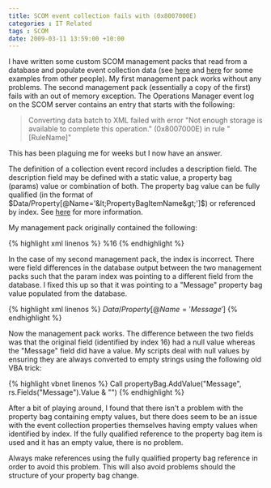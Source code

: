 ```yaml
---
title: SCOM event collection fails with (0x8007000E)
categories : IT Related
tags : SCOM
date: 2009-03-11 13:59:00 +10:00
---
```


I have written some custom SCOM management packs that read from a database and populate event collection data (see [here][0] and [here][1] for some examples from other people). My first management pack works without any problems. The second management pack (essentially a copy of the first) fails with an out of memory exception. The Operations Manager event log on the SCOM server contains an entry that starts with the following: 

> Converting data batch to XML failed with error "Not enough storage is available to complete this operation." (0x8007000E) in rule "[RuleName]" 

This has been plaguing me for weeks but I now have an answer. 

The definition of a collection event record includes a description field. The description field may be defined with a static value, a property bag (params) value or combination of both. The property bag value can be fully qualified (in the format of $Data/Property[@Name='&lt;PropertyBagItemName&gt;']$) or referenced by index. See [here][2] for more information. 

My management pack originally contained the following: 

{% highlight xml linenos %}
<Description>%16</Description> 
{% endhighlight %}

In the case of my second management pack, the index is incorrect. There were field differences in the database output between the two management packs such that the param index was pointing to a different field from the database. I fixed this up so that it was pointing to a "Message" property bag value populated from the database. 

{% highlight xml linenos %}
<Description>$Data/Property[@Name='Message']$</Description> 
{% endhighlight %}

Now the management pack works. The difference between the two fields was that the original field (identified by index 16) had a null value whereas the "Message" field did have a value. My scripts deal with null values by ensuring they are always converted to empty strings using the following old VBA trick: 

{% highlight vbnet linenos %}
Call propertyBag.AddValue("Message", rs.Fields("Message").Value & "") 
{% endhighlight %}

After a bit of playing around, I found that there isn't a problem with the property bag containing empty values, but there does seem to be an issue with the event collection properties themselves having empty values when identified by index. If the fully qualified reference to the property bag item is used and it has an empty value, there is no problem. 

Always make references using the fully qualified property bag reference in order to avoid this problem. This will also avoid problems should the structure of your property bag change. 

[0]: http://www.eggheadcafe.com/software/aspnet/30204739/generate-events-with-vbs.aspx
[1]: http://contoso.se/blog/?p=310
[2]: http://technet.microsoft.com/en-us/library/dd391802.aspx
